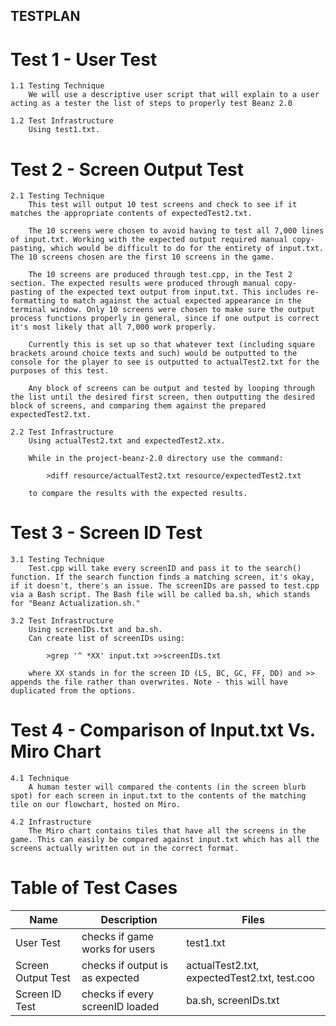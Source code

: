 ## TESTPLAN

# Test 1 - User Test

    1.1 Testing Technique
        We will use a descriptive user script that will explain to a user acting as a tester the list of steps to properly test Beanz 2.0

    1.2 Test Infrastructure
        Using test1.txt.

# Test 2 - Screen Output Test

    2.1 Testing Technique
        This test will output 10 test screens and check to see if it matches the appropriate contents of expectedTest2.txt.

        The 10 screens were chosen to avoid having to test all 7,000 lines of input.txt. Working with the expected output required manual copy-pasting, which would be difficult to do for the entirety of input.txt. The 10 screens chosen are the first 10 screens in the game. 

        The 10 screens are produced through test.cpp, in the Test 2 section. The expected results were produced through manual copy-pasting of the expected text output from input.txt. This includes re-formatting to match against the actual expected appearance in the terminal window. Only 10 screens were chosen to make sure the output process functions properly in general, since if one output is correct it's most likely that all 7,000 work properly. 

        Currently this is set up so that whatever text (including square brackets around choice texts and such) would be outputted to the console for the player to see is outputted to actualTest2.txt for the purposes of this test.

        Any block of screens can be output and tested by looping through the list until the desired first screen, then outputting the desired block of screens, and comparing them against the prepared expectedTest2.txt.

    2.2 Test Infrastructure
        Using actualTest2.txt and expectedTest2.xtx.

        While in the project-beanz-2.0 directory use the command:

            >diff resource/actualTest2.txt resource/expectedTest2.txt
        
        to compare the results with the expected results.

# Test 3 - Screen ID Test

    3.1 Testing Technique
        Test.cpp will take every screenID and pass it to the search() function. If the search function finds a matching screen, it's okay, if it doesn't, there's an issue. The screenIDs are passed to test.cpp via a Bash script. The Bash file will be called ba.sh, which stands for "Beanz Actualization.sh."

    3.2 Test Infrastructure
        Using screenIDs.txt and ba.sh.
        Can create list of screenIDs using:

            >grep '^ *XX' input.txt >>screenIDs.txt

        where XX stands in for the screen ID (LS, BC, GC, FF, DD) and >> appends the file rather than overwrites. Note - this will have duplicated from the options.

# Test 4 - Comparison of Input.txt Vs. Miro Chart

    4.1 Technique
        A human tester will compared the contents (in the screen blurb spot) for each screen in input.txt to the contents of the matching tile on our flowchart, hosted on Miro. 

    4.2 Infrastructure
        The Miro chart contains tiles that have all the screens in the game. This can easily be compared against input.txt which has all the screens actually written out in the correct format.

# Table of Test Cases

Name               | Description                     | Files |
------------------ | ------------------------------- | -------------------------------------------- |
User Test          | checks if game works for users  | test1.txt |
Screen Output Test | checks if output is as expected | actualTest2.txt, expectedTest2.txt, test.coo |
Screen ID Test     | checks if every screenID loaded | ba.sh, screenIDs.txt |

